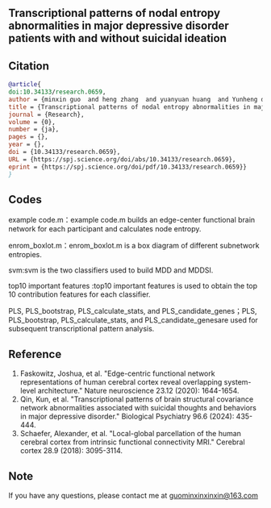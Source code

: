 ## Transcriptional patterns of nodal entropy abnormalities in major depressive disorder patients with and without suicidal ideation

## Citation
```bibtex
@article{
doi:10.34133/research.0659,
author = {minxin guo  and heng zhang  and yuanyuan huang  and Yunheng diao  and Wei Wang  and zhaobo li  and shixuan feng  and jing zhou  and yuping ning  and fengchun wu  and Kai Wu },
title = {Transcriptional patterns of nodal entropy abnormalities in major depressive disorder patients with and without suicidal ideation},
journal = {Research},
volume = {0},
number = {ja},
pages = {},
year = {},
doi = {10.34133/research.0659},
URL = {https://spj.science.org/doi/abs/10.34133/research.0659},
eprint = {https://spj.science.org/doi/pdf/10.34133/research.0659}}
}
```
## Codes
example code.m：example code.m builds an edge-center functional brain network for each participant and calculates node entropy.

enrom_boxlot.m：enrom_boxlot.m is a box diagram of different subnetwork entropies.

svm:svm is the two classifiers used to build MDD and MDDSI.

top10 important features :top10 important features is used to obtain the top 10 contribution features for each classifier.

PLS, PLS_bootstrap, PLS_calculate_stats, and PLS_candidate_genes；PLS, PLS_bootstrap, PLS_calculate_stats, and PLS_candidate_genesare used for subsequent transcriptional pattern analysis.

## Reference
1. Faskowitz, Joshua, et al. "Edge-centric functional network representations of human cerebral cortex reveal overlapping system-level architecture." Nature neuroscience 23.12 (2020): 1644-1654.
2. Qin, Kun, et al. "Transcriptional patterns of brain structural covariance network abnormalities associated with suicidal thoughts and behaviors in major depressive disorder." Biological Psychiatry 96.6 (2024): 435-444.
3. Schaefer, Alexander, et al. "Local-global parcellation of the human cerebral cortex from intrinsic functional connectivity MRI." Cerebral cortex 28.9 (2018): 3095-3114.

## Note
If you have any questions, please contact me at guominxinxinxin@163.com
